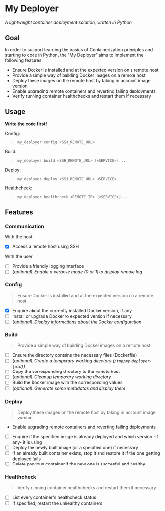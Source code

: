 # My Deployer

_A lightweight container deployment solution, written in Python._

## Goal

In order to support learning the basics of Containerization principles and starting to code in Python, the "My Deployer" aims to implement the following features:
- Ensure Docker is installed and at the expected version on a remote host
- Provide a simple way of building Docker images on a remote host
- Deploy these images on the remote host by taking in account image version
- Enable upgrading remote containers and reverting failing deployments
- Verify running container healthchecks and restart them if necessary

## Usage

**Write the code first!**

Config:
> `my_deployer config <SSH_REMOTE_URL>`

Build:
> `my_deployer build <SSH_REMOTE_URL> [<SERVICE>]...`

Deploy:
> `my_deployer deploy <SSH_REMOTE_URL> <SERVICE>...`

Healthcheck:
> `my_deployer healthcheck <REMOTE_IP> [<SERVICE>]...`


## Features

### Communication

With the host:
- [x] Access a remote host using SSH

With the user:
- [ ] Provide a friendly logging interface
- [ ] \(_optional): Enable a verbose mode (0 or 1) to display remote log_

### Config

> Ensure Docker is installed and at the expected version on a remote host.

- [x] Enquire about the currently installed Docker version, if any
- [ ] Install or upgrade Docker to expected version if necessary
- [ ] \(_optional): Display informations about the Docker configuration_

### Build

> Provide a simple way of building Docker images on a remote host

- [ ] Ensure the directory contains the necessary files (Dockerfile)
- [ ] \(_optional): Create a temporary working directory (`/tmp/my-deployer-{uid}`)_
- [ ] Copy the corresponding directory to the remote host
- [ ] \(_optional): Cleanup temporary working directory_
- [ ] Build the Docker image with the corresponding values
- [ ] \(_optional): Generate some metadatas and display them_

### Deploy

> Deploy these images on the remote host by taking in account image version
- Enable upgrading remote containers and reverting failing deployments

- [ ] Enquire if the specified image is already deployed and which version -if any- it is using
- [ ] Deploy the newly built image (or a specified one) if necessary
- [ ] If an already built container exists, stop it and restore it if the one getting deployed fails
- [ ] Delete previous container if the new one is succesful and healthy

### Healthcheck

> Verify running container healthchecks and restart them if necessary

- [ ] List every container's healthcheck status
- [ ] If specified, restart the unhealthy containers
